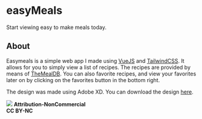 # easyMeals
Start viewing easy to make meals today.

## About
Easymeals is a simple web app I made using [VueJS](https://github.com/vuejs/vue) and [TailwindCSS](https://github.com/tailwindcss/tailwindcss). It allows for you to simply view a list of recipes. The recipes are provided by means of [TheMealDB](https://www.themealdb.com/api.php). You can also favorite recipes, and view your favorites later on by clicking on the favorites button in the bottom right.

The design was made using Adobe XD. You can download the design [here](https://www.dropbox.com/s/g0uhqqd84b9br9o/easyMeals.xd?dl=0).


![](https://licensebuttons.net/l/by-nc/3.0/88x31.png)
**Attribution-NonCommercial  
CC BY-NC**
